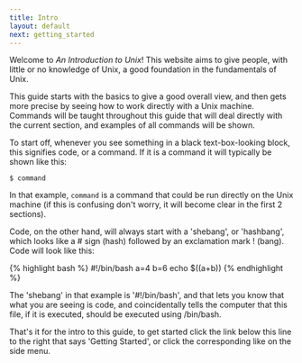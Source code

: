 ```yaml
---
title: Intro
layout: default
next: getting_started
---
```


Welcome to _An Introduction to Unix_! This website aims to give people, with
little or no knowledge of Unix, a good foundation in the fundamentals of Unix.

This guide starts with the basics to give a good overall view, and then gets
more precise by seeing how to work directly with a Unix machine.  Commands will
be taught throughout this guide that will deal directly with the current
section, and examples of all commands will be shown.

To start off, whenever you see something in a black text-box-looking block,
this signifies code, or a command.  If it is a command it will typically be
shown like this:

    $ command

In that example, `command` is a command that could be run directly on the Unix
machine (if this is confusing don't worry, it will become clear in the first 2
sections).

Code, on the other hand, will always start with a 'shebang', or 'hashbang',
which looks like a # sign (hash) followed by an exclamation mark ! (bang).
Code will look like this:

{% highlight bash %}
#!/bin/bash
a=4
b=6
echo $((a+b))
{% endhighlight %}

The 'shebang' in that example is '#!/bin/bash', and that lets you know that
what you are seeing is code, and coincidentally tells the computer that this
file, if it is executed, should be executed using /bin/bash.

That's it for the intro to this guide, to get started click the link below this
line to the right that says 'Getting Started', or click the corresponding like
on the side menu.
